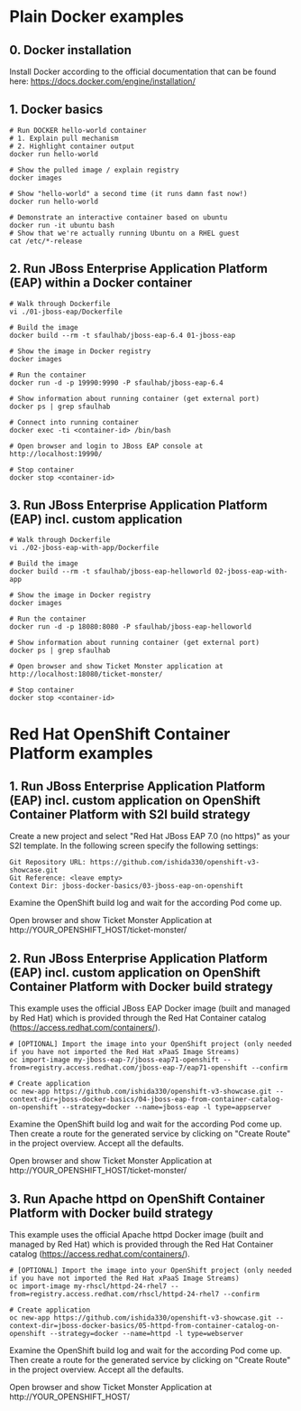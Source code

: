 # Plain Docker examples

## 0. Docker installation
Install Docker according to the official documentation that can be found here: https://docs.docker.com/engine/installation/

## 1. Docker basics
```
# Run DOCKER hello-world container
# 1. Explain pull mechanism
# 2. Highlight container output
docker run hello-world

# Show the pulled image / explain registry
docker images

# Show "hello-world" a second time (it runs damn fast now!)
docker run hello-world

# Demonstrate an interactive container based on ubuntu
docker run -it ubuntu bash
# Show that we're actually running Ubuntu on a RHEL guest
cat /etc/*-release
```

## 2. Run JBoss Enterprise Application Platform (EAP) within a Docker container

```
# Walk through Dockerfile
vi ./01-jboss-eap/Dockerfile

# Build the image
docker build --rm -t sfaulhab/jboss-eap-6.4 01-jboss-eap

# Show the image in Docker registry
docker images

# Run the container
docker run -d -p 19990:9990 -P sfaulhab/jboss-eap-6.4

# Show information about running container (get external port)
docker ps | grep sfaulhab

# Connect into running container
docker exec -ti <container-id> /bin/bash

# Open browser and login to JBoss EAP console at http://localhost:19990/

# Stop container
docker stop <container-id>

```

## 3. Run JBoss Enterprise Application Platform (EAP) incl. custom application

```
# Walk through Dockerfile
vi ./02-jboss-eap-with-app/Dockerfile

# Build the image
docker build --rm -t sfaulhab/jboss-eap-helloworld 02-jboss-eap-with-app

# Show the image in Docker registry
docker images

# Run the container
docker run -d -p 18080:8080 -P sfaulhab/jboss-eap-helloworld

# Show information about running container (get external port)
docker ps | grep sfaulhab

# Open browser and show Ticket Monster application at http://localhost:18080/ticket-monster/

# Stop container
docker stop <container-id>

```

# Red Hat OpenShift Container Platform examples

## 1. Run JBoss Enterprise Application Platform (EAP) incl. custom application on OpenShift Container Platform with S2I build strategy

Create a new project and select "Red Hat JBoss EAP 7.0 (no https)" as your S2I template. In the following screen specify the following settings:

```
Git Repository URL: https://github.com/ishida330/openshift-v3-showcase.git
Git Reference: <leave empty>
Context Dir: jboss-docker-basics/03-jboss-eap-on-openshift
```

Examine the OpenShift build log and wait for the according Pod come up.

Open browser and show Ticket Monster Application at http://YOUR_OPENSHIFT_HOST/ticket-monster/

## 2. Run JBoss Enterprise Application Platform (EAP) incl. custom application on OpenShift Container Platform with Docker build strategy

This example uses the official JBoss EAP Docker image (built and managed by Red Hat) which is provided through the Red Hat Container catalog (https://access.redhat.com/containers/).

```
# [OPTIONAL] Import the image into your OpenShift project (only needed if you have not imported the Red Hat xPaaS Image Streams)
oc import-image my-jboss-eap-7/jboss-eap71-openshift --from=registry.access.redhat.com/jboss-eap-7/eap71-openshift --confirm

# Create application
oc new-app https://github.com/ishida330/openshift-v3-showcase.git --context-dir=jboss-docker-basics/04-jboss-eap-from-container-catalog-on-openshift --strategy=docker --name=jboss-eap -l type=appserver
``` 

Examine the OpenShift build log and wait for the according Pod come up. Then create a route for the generated service by clicking on "Create Route" in the project overview. Accept all the defaults.

Open browser and show Ticket Monster Application at http://YOUR_OPENSHIFT_HOST/ticket-monster/

## 3. Run Apache httpd on OpenShift Container Platform with Docker build strategy

This example uses the official Apache httpd Docker image (built and managed by Red Hat) which is provided through the Red Hat Container catalog (https://access.redhat.com/containers/).

```
# [OPTIONAL] Import the image into your OpenShift project (only needed if you have not imported the Red Hat xPaaS Image Streams)
oc import-image my-rhscl/httpd-24-rhel7 --from=registry.access.redhat.com/rhscl/httpd-24-rhel7 --confirm

# Create application
oc new-app https://github.com/ishida330/openshift-v3-showcase.git --context-dir=jboss-docker-basics/05-httpd-from-container-catalog-on-openshift --strategy=docker --name=httpd -l type=webserver
``` 

Examine the OpenShift build log and wait for the according Pod come up. Then create a route for the generated service by clicking on "Create Route" in the project overview. Accept all the defaults.

Open browser and show Ticket Monster Application at http://YOUR_OPENSHIFT_HOST/
